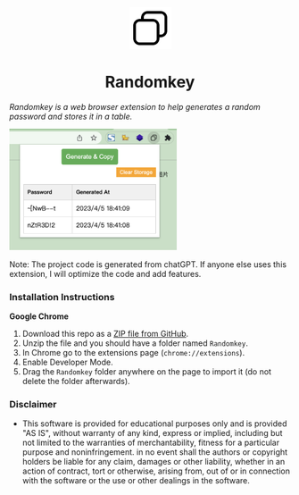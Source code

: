 <p align="center">
  <img src="./icon128.png" width="75" height="75"/>
</p>

<h1 align="center">Randomkey</h1>

*Randomkey is a web browser extension to help generates a random password and stores it in a table.*

<a href="https://github.com/Marchccc/randomkey-chrome"><img width="300" alt="Chrome 插件截图" src="./screen.png" /></a>



Note: The project code is generated from chatGPT. If anyone else uses this extension, I will optimize the code and add features.



### Installation Instructions
**Google Chrome**
1. Download this repo as a [ZIP file from GitHub](https://github.com/Marchccc/randomkey-chrome/archive/master.zip).
1. Unzip the file and you should have a folder named `Randomkey`.
1. In Chrome go to the extensions page (`chrome://extensions`).
1. Enable Developer Mode.
1. Drag the `Randomkey` folder anywhere on the page to import it (do not delete the folder afterwards).

### Disclaimer
* This software is provided for educational purposes only and
is provided "AS IS", without warranty of any kind, express or
implied, including but not limited to the warranties of merchantability,
fitness for a particular purpose and noninfringement. in no event shall the
authors or copyright holders be liable for any claim, damages or other
liability, whether in an action of contract, tort or otherwise, arising from,
out of or in connection with the software or the use or other dealings in the
software.
